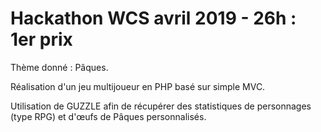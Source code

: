 # Hackathon WCS avril 2019 - 26h : 1er prix

Thème donné : Pâques. 

Réalisation d'un jeu multijoueur en PHP basé sur simple MVC. 

Utilisation de GUZZLE afin de récupérer des statistiques de personnages (type RPG) et d'œufs de Pâques personnalisés.
